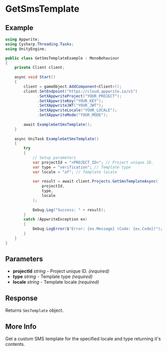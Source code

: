 # GetSmsTemplate

## Example

```csharp
using Appwrite;
using Cysharp.Threading.Tasks;
using UnityEngine;

public class GetSmsTemplateExample : MonoBehaviour
{
    private Client client;
    
    async void Start()
    {
        client = gameObject.AddComponent<Client>();
        client.SetEndpoint("https://cloud.appwrite.io/v1")
              .SetXAppwriteProject("YOUR_PROJECT");
              .SetXAppwriteKey("YOUR_KEY");
              .SetXAppwriteJWT("YOUR_JWT");
              .SetXAppwriteLocale("YOUR_LOCALE");
              .SetXAppwriteMode("YOUR_MODE");
        
        await ExampleGetSmsTemplate();
    }
    
    async UniTask ExampleGetSmsTemplate()
    {
        try
        {
            // Setup parameters
            var projectId = "<PROJECT_ID>"; // Project unique ID.
            var type = "verification"; // Template type
            var locale = "af"; // Template locale
            
            var result = await client.Projects.GetSmsTemplateAsync(
                projectId,
                type,
                locale
            );
            
            Debug.Log("Success: " + result);
        }
        catch (AppwriteException ex)
        {
            Debug.LogError($"Error: {ex.Message} (Code: {ex.Code})");
        }
    }
}
```

## Parameters

- **projectId** *string* - Project unique ID. *(required)*
- **type** *string* - Template type *(required)*
- **locale** *string* - Template locale *(required)*

## Response

Returns `SmsTemplate` object.
## More Info

Get a custom SMS template for the specified locale and type returning it&#039;s contents.
